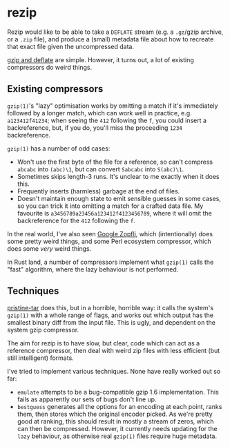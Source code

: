 # rezip

Rezip would like to be able to take a `DEFLATE` stream (e.g. a `.gz`/gzip
archive, or a `.zip` file), and produce a (small) metadata file about how
to recreate that exact file given the uncompressed data.

[gzip and deflate](gzip.md) are simple. However, it turns out, a lot of
existing compressors do weird things.

## Existing compressors

`gzip(1)`'s "lazy" optimisation works by omitting a match if it's immediately
followed by a longer match, which can work well in practice, e.g.
`a123412f41234`; when seeing the `412` following the `f`, you could insert a
backreference, but, if you do, you'll miss the proceeding `1234` backreference.

`gzip(1)` has a number of odd cases:

 * Won't use the first byte of the file for a reference, so can't compress
    `abcabc` into `(abc)\1`, but can convert `Sabcabc` into `S(abc)\1`.
 * Sometimes skips length-3 runs. It's unclear to me exactly when it does this.
 * Frequently inserts (harmless) garbage at the end of files.
 * Doesn't maintain enough state to emit sensible guesses in some cases, so you
   can trick it into omitting a match for a crafted data file. My favourite is
   `a3456789a23456a123412f4123456789`, where it will omit the backreference for
   the `412` following the `f`.

In the real world, I've also seen [Google Zopfli](https://github.com/google/zopfli),
which (intentionally) does some pretty weird things, and some Perl ecosystem
compressor, which does some *very* weird things.

In Rust land, a number of compressors implement what `gzip(1)` calls the "fast"
algorithm, where the lazy behaviour is not performed.

## Techniques

[pristine-tar](https://joeyh.name/code/pristine-tar/) does this, but in a
horrible, horrible way: it calls the system's `gzip(1)` with a whole range
of flags, and works out which output has the smallest binary diff from the input
file. This is ugly, and dependent on the system gzip compressor.

The aim for rezip is to have slow, but clear, code which can act as a reference
compressor, then deal with weird zip files with less efficient (but still
intelligent) formats. 

I've tried to implement various techniques. None have really worked out so far:

 * `emulate` attempts to be a bug-compatible gzip 1.6 implementation. This fails
    as apparently our sets of bugs don't line up.
 * `bestguess` generates all the options for an encoding at each point, ranks them,
    then stores which the original encoder picked. As we're pretty good at ranking,
    this should result in mostly a stream of zeros, which can then be compressed.
    However, it currently needs updating for the `lazy` behaviour, as otherwise
    real `gzip(1)` files require huge metadata.   
